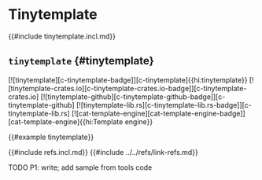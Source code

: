 # Tinytemplate

{{#include tinytemplate.incl.md}}

## `tinytemplate` {#tinytemplate}

[![tinytemplate][c-tinytemplate-badge]][c-tinytemplate]{{hi:tinytemplate}}
[![tinytemplate-crates.io][c-tinytemplate-crates.io-badge]][c-tinytemplate-crates.io]
[![tinytemplate-github][c-tinytemplate-github-badge]][c-tinytemplate-github]
[![tinytemplate-lib.rs][c-tinytemplate-lib.rs-badge]][c-tinytemplate-lib.rs]
[![cat-template-engine][cat-template-engine-badge]][cat-template-engine]{{hi:Template engine}}

{{#example tinytemplate}}

{{#include refs.incl.md}}
{{#include ../../refs/link-refs.md}}

<div class="hidden">
TODO P1: write; add sample from tools code
</div>
